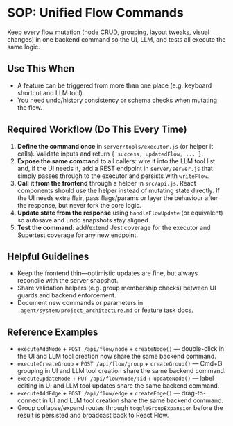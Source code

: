 # SOP: Unified Flow Commands

Keep every flow mutation (node CRUD, grouping, layout tweaks, visual changes) in one backend command so the UI, LLM, and tests all execute the same logic.

## Use This When
- A feature can be triggered from more than one place (e.g. keyboard shortcut and LLM tool).
- You need undo/history consistency or schema checks when mutating the flow.

## Required Workflow (Do This Every Time)
1. **Define the command once** in `server/tools/executor.js` (or helper it calls). Validate inputs and return `{ success, updatedFlow, ... }`.
2. **Expose the same command** to all callers: wire it into the LLM tool list and, if the UI needs it, add a REST endpoint in `server/server.js` that simply passes through to the executor and persists with `writeFlow`.
3. **Call it from the frontend** through a helper in `src/api.js`. React components should use the helper instead of mutating state directly. If the UI needs extra flair, pass flags/params or layer the behaviour after the response, but never fork the core logic.
4. **Update state from the response** using `handleFlowUpdate` (or equivalent) so autosave and undo snapshots stay aligned.
5. **Test the command**: add/extend Jest coverage for the executor and Supertest coverage for any new endpoint.

## Helpful Guidelines
- Keep the frontend thin—optimistic updates are fine, but always reconcile with the server snapshot.
- Share validation helpers (e.g. group membership checks) between UI guards and backend enforcement.
- Document new commands or parameters in `.agent/system/project_architecture.md` or feature task docs.

## Reference Examples
- `executeAddNode` + `POST /api/flow/node` + `createNode()` — double-click in the UI and LLM tool creation now share the same backend command.
- `executeCreateGroup` + `POST /api/flow/group` + `createGroup()` — Cmd+G grouping in UI and LLM tool creation share the same backend command.
- `executeUpdateNode` + `PUT /api/flow/node/:id` + `updateNode()` — label editing in UI and LLM tool updates share the same backend command.
- `executeAddEdge` + `POST /api/flow/edge` + `createEdge()` — drag-to-connect in UI and LLM tool creation share the same backend command.
- Group collapse/expand routes through `toggleGroupExpansion` before the result is persisted and broadcast back to React Flow.
